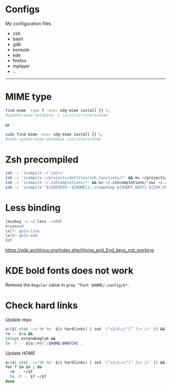 Configs
=======

My configuration files

 * zsh
 * bash
 * gdb
 * konsole
 * kde
 * firefox
 * mplayer
 * ...

-----


MIME type
=========

```bash
find mime -type f -exec xdg-mime install {} \;
#update-mime-database ~/.local/usr/share/mime
```

or

```bash
sudo find mime -exec xdg-mime install {} \;
#sudo update-mime-database /usr/share/mime
```


Zsh precompiled
===============

```zsh
zsh -c 'zcompile ~/.zshrc'
zsh -c 'zcompile ~/projects/dotfiles/zsh_functions/*' && mv ~/projects/dotfiles/zsh_functions/*zwc ~/projects/dotfiles/zsh_functions.zwc
zsh -c 'zcompile ~/.zshcompletions/*' && mv ~/.zshcompletions/*zwc ~/.zshcompletions.zwc
zsh -c 'zcompile "${ZDOTDIR:-${HOME}}/.zcompdump-${SHORT_HOST}-${ZSH_VERSION}"'
```


Less binding
============

```bash
lesskey -o ~/.less -<<EOF
#command
\e[7~ goto-line
\e[8~ goto-end
EOF
```

https://wiki.archlinux.org/index.php/Home_and_End_keys_not_working


KDE bold fonts does not work
============================

Remove the `Regular` value in `grep ^Font $HOME/.config/k*`.


Check hard links
================

Update repo

```zsh
a=($( stat -c='%h %n' $(c hardlinks) | sed '/^=2/d;s/^[^ ]\+ //' )) &&
rm -- $=a &&
setopt extendedglob &&
ln -P -- ${a/(#m)^/$HOME/$MATCH} .
```

Update HOME

```zsh
a=($( stat -c='%h %n' $(c hardlinks) | sed '/^=2/d;s/^[^ ]\+ //' )) &&
for f in $a ; do
  rm -- ~/$f
  ln -P -- $f ~/$f
done
```
